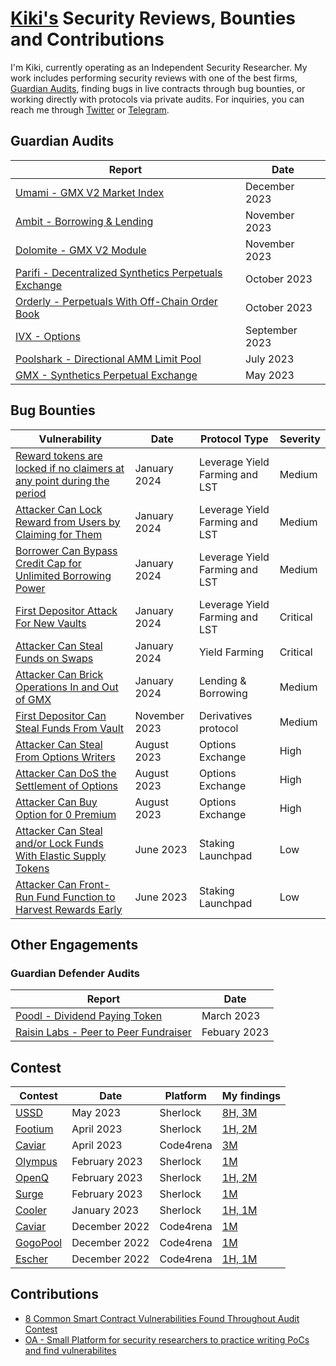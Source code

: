 
# [Kiki's](https://twitter.com/Kiki_developer) Security Reviews, Bounties and Contributions

I'm Kiki, currently operating as an Independent Security Researcher. My work includes performing security reviews with one of the best firms, [Guardian Audits](https://guardianaudits.com/), finding bugs in live contracts through bug bounties, or working directly with protocols via private audits. For inquiries, you can reach me through [Twitter](https://twitter.com/Kiki_developer) or [Telegram](https://t.me/kiki_dev).


## Guardian Audits

| Report                              | Date |
| ----------------------------------- | --   |
| [Umami - GMX V2 Market Index](https://github.com/GuardianAudits/Audits/blob/main/Umami/2024-01-10_Umami.pdf)| December 2023|
| [Ambit - Borrowing & Lending](https://github.com/GuardianAudits/Audits/blob/main/Ambit/2023-12-06_Ambit.pdf)|November 2023|
| [Dolomite - GMX V2 Module](https://github.com/GuardianAudits/Audits/blob/main/Dolomite/2024-01-11_Dolomite.pdf)| November 2023|
| [Parifi - Decentralized Synthetics Perpetuals Exchange](https://github.com/GuardianAudits/Audits/blob/main/PariFi/2024-01-24_PariFi.pdf)| October 2023 |
| [Orderly - Perpetuals With Off-Chain Order Book ](https://github.com/GuardianAudits/Audits/blob/main/Orderly/2023-10-25_Orderly.pdf)| October 2023|
| [IVX - Options](https://github.com/GuardianAudits/Audits/blob/main/IVX/09-13-2023-IVX.pdf)| September 2023|
| [Poolshark - Directional AMM Limit Pool](https://github.com/GuardianAudits/Audits/blob/main/Poolshark/Poolshark_Limit_Audit.pdf)| July 2023|
| [GMX - Synthetics Perpetual Exchange](https://github.com/GuardianAudits/Audits/blob/main/GMX/2023-05-15_GMX_Synthetics.pdf)| May 2023|

## Bug Bounties

| Vulnerability                                      | Date |Protocol Type |Severity |
| -------------------------------------------------- | --   |------------ | ------- |
| [ Reward tokens are locked if no claimers at any point during the period](Bounties/012.md)| January 2024 |Leverage Yield Farming and LST  | Medium |
| [Attacker Can Lock Reward from Users by Claiming for Them](Bounties/011.md)|January 2024 |Leverage Yield Farming and LST | Medium |
| [Borrower Can Bypass Credit Cap for Unlimited Borrowing Power](Bounties/010.md) |January 2024|Leverage Yield Farming and LST | Medium |
| [First Depositor Attack For New Vaults](Bounties/009.md) |January 2024|Leverage Yield Farming and LST | Critical |
| [Attacker Can Steal Funds on Swaps](Bounties/008.md)|January 2024 | Yield Farming| Critical |
| [Attacker Can Brick Operations In and Out of GMX](Bounties/007.md)|January 2024 |Lending & Borrowing | Medium |
| [First Depositor Can Steal Funds From Vault](Bounties/003.md) |November 2023 | Derivatives protocol| Medium    |
| [Attacker Can Steal From Options Writers](Bounties/006.md)| August 2023 | Options Exchange | High    |
| [Attacker Can DoS the Settlement of Options](Bounties/005.md)|August 2023 | Options Exchange | High    |
| [Attacker Can Buy Option for 0 Premium](Bounties/004.md) |August 2023 |Options Exchange | High    |
| [Attacker Can Steal and/or Lock Funds With Elastic Supply Tokens](Bounties/002.md)|June 2023 |Staking Launchpad | Low    |
| [Attacker Can Front-Run Fund Function to Harvest Rewards Early](Bounties/001.md) |June 2023 | Staking Launchpad |Low    |

## Other Engagements 
 ### Guardian Defender Audits

| Report                              | Date |
| ----------------------------------- | --   |
|[Poodl - Dividend Paying Token](Engagements/PoodlAuditTeam2.md)|March 2023 |
| [Raisin Labs - Peer to Peer Fundraiser](Engagements/Raisin_Audit.pdf)|Febuary 2023|

## Contest 

| Contest | Date | Platform | My findings |
| ------- | ---- | -------- | ----------- |
|[USSD](https://audits.sherlock.xyz/contests/82/report)|May 2023|Sherlock|[8H, 3M](Contests/ussd)|
|[Footium](https://audits.sherlock.xyz/contests/71/report)|April 2023|Sherlock|[1H, 2M](Contests/footium)|
|[Caviar](https://code4rena.com/reports/2023-04-caviar)|April 2023|Code4rena|[3M](Contests/caviar/second)|
|[Olympus](https://audits.sherlock.xyz/contests/50/report)|February 2023|Sherlock|[1M](Contests/olympus)|
|[OpenQ](https://audits.sherlock.xyz/contests/39)|February 2023|Sherlock|[1H, 2M](Contests/openq)|
|[Surge](https://audits.sherlock.xyz/contests/51/report)|February 2023|Sherlock|[1M](Contests/surge)|
|[Cooler](https://audits.sherlock.xyz/contests/36)|January 2023|Sherlock|[1H, 1M](Contests/cooler)|
|[Caviar](https://code4rena.com/reports/2022-12-caviar)|December 2022|Code4rena|[1M](Contests/caviar/first)|
|[GogoPool](https://code4rena.com/reports/2022-12-gogopool)|December 2022|Code4rena|[1M](Contests/gogo_pool)|
|[Escher](https://code4rena.com/reports/2022-12-escher)|December 2022|Code4rena|[1H, 1M](Contests/escher)|


## Contributions 
- [8 Common Smart Contract Vulnerabilities Found Throughout Audit Contest](https://medium.com/@kiki.auditor/8-common-smart-contract-vulnerabilities-found-throughout-audit-contest-d8f19c494f7e)
- [OA - Small Platform for security researchers to practice writing PoCs and find vulnerabilites](https://github.com/0xLanterns/OA)
